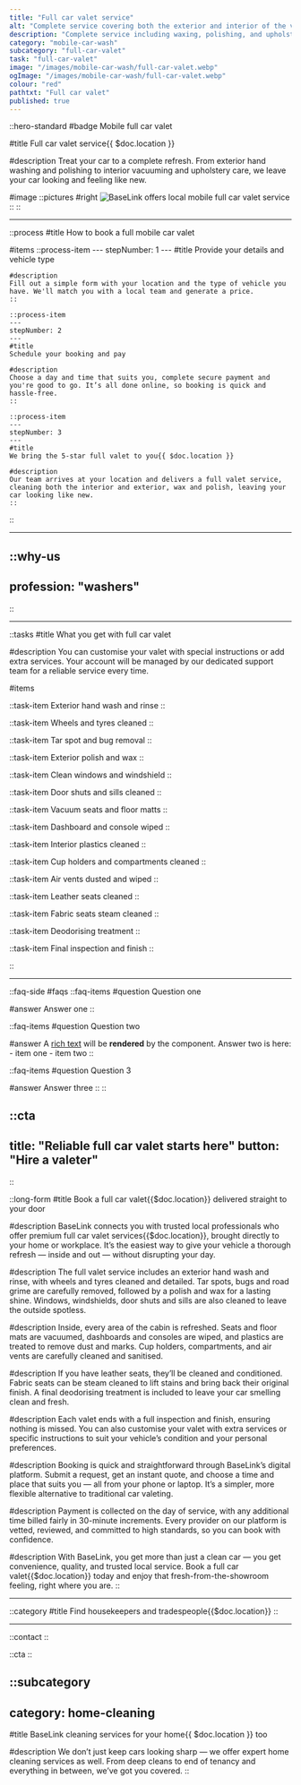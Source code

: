 ```yaml
---
title: "Full car valet service"
alt: "Complete service covering both the exterior and interior of the vehicle, including waxing, polishing, and upholstery cleaning"
description: "Complete service including waxing, polishing, and upholstery cleaning"
category: "mobile-car-wash"
subcategory: "full-car-valet"
task: "full-car-valet"
image: "/images/mobile-car-wash/full-car-valet.webp"
ogImage: "/images/mobile-car-wash/full-car-valet.webp"
colour: "red"
pathtxt: "Full car valet"
published: true
---
```


::hero-standard
#badge
Mobile full car valet

#title
Full car valet service{{ $doc.location }}

#description
Treat your car to a complete refresh. From exterior hand washing and polishing to interior vacuuming and upholstery care, we leave your car looking and feeling like new.

#image
    ::pictures
    #right
    ![BaseLink offers local mobile full car valet service](/images/mobile-car-wash/full-car-valet.webp)
    ::
::

---

::process
#title
How to book a full mobile car valet

#items
    ::process-item
    ---
    stepNumber: 1
    ---
    #title
    Provide your details and vehicle type

    #description
    Fill out a simple form with your location and the type of vehicle you have. We'll match you with a local team and generate a price.
    ::
    
    ::process-item
    ---
    stepNumber: 2
    ---
    #title
    Schedule your booking and pay

    #description
    Choose a day and time that suits you, complete secure payment and you're good to go. It’s all done online, so booking is quick and hassle-free.
    ::

    ::process-item
    ---
    stepNumber: 3
    ---
    #title
    We bring the 5-star full valet to you{{ $doc.location }}

    #description
    Our team arrives at your location and delivers a full valet service, cleaning both the interior and exterior, wax and polish, leaving your car looking like new.
    ::
::

---

::why-us
---
profession: "washers"
---
::

---

::tasks
#title
What you get with full car valet

#description
You can customise your valet with special instructions or add extra services. Your account will be managed by our dedicated support team for a reliable service every time.

#items
    
  ::task-item
  Exterior hand wash and rinse
  ::
  
  ::task-item
  Wheels and tyres cleaned
  ::
  
  ::task-item
  Tar spot and bug removal
  ::
  
  ::task-item
  Exterior polish and wax
  ::
  
  ::task-item
  Clean windows and windshield
  ::

  ::task-item
  Door shuts and sills cleaned
  ::
  
  ::task-item
  Vacuum seats and floor matts
  ::

  ::task-item
  Dashboard and console wiped
  ::

  ::task-item
  Interior plastics cleaned
  ::

  ::task-item
  Cup holders and compartments cleaned
  ::

  ::task-item
  Air vents dusted and wiped
  ::

  ::task-item
  Leather seats cleaned
  ::

  ::task-item
  Fabric seats steam cleaned
  ::

  ::task-item
  Deodorising treatment
  ::

  ::task-item
  Final inspection and finish
  ::

::

---

::faq-side
#faqs
  ::faq-items
  #question
  Question one

  #answer
  Answer one
  ::

  ::faq-items
  #question
  Question two

  #answer
  A [rich text](/services/commercial-cleaning) will be **rendered** by the component.
  Answer two is here:
    - item one
    - item two
  ::

  ::faq-items
  #question
  Question 3

  #answer
  Answer three
  ::
::

::cta
---
title: "Reliable full car valet starts here"
button: "Hire a valeter"
---
::

::long-form
#title
Book a full car valet{{$doc.location}} delivered straight to your door

#description
BaseLink connects you with trusted local professionals who offer premium full car valet services{{$doc.location}}, brought directly to your home or workplace. It’s the easiest way to give your vehicle a thorough refresh — inside and out — without disrupting your day.

#description
The full valet service includes an exterior hand wash and rinse, with wheels and tyres cleaned and detailed. Tar spots, bugs and road grime are carefully removed, followed by a polish and wax for a lasting shine. Windows, windshields, door shuts and sills are also cleaned to leave the outside spotless.

#description
Inside, every area of the cabin is refreshed. Seats and floor mats are vacuumed, dashboards and consoles are wiped, and plastics are treated to remove dust and marks. Cup holders, compartments, and air vents are carefully cleaned and sanitised.

#description
If you have leather seats, they’ll be cleaned and conditioned. Fabric seats can be steam cleaned to lift stains and bring back their original finish. A final deodorising treatment is included to leave your car smelling clean and fresh.

#description
Each valet ends with a full inspection and finish, ensuring nothing is missed. You can also customise your valet with extra services or specific instructions to suit your vehicle’s condition and your personal preferences.

#description
Booking is quick and straightforward through BaseLink’s digital platform. Submit a request, get an instant quote, and choose a time and place that suits you — all from your phone or laptop. It’s a simpler, more flexible alternative to traditional car valeting.

#description
Payment is collected on the day of service, with any additional time billed fairly in 30-minute increments. Every provider on our platform is vetted, reviewed, and committed to high standards, so you can book with confidence.

#description
With BaseLink, you get more than just a clean car — you get convenience, quality, and trusted local service. Book a full car valet{{$doc.location}} today and enjoy that fresh-from-the-showroom feeling, right where you are.
::

---

::category
#title
Find housekeepers and tradespeople{{$doc.location}}
::

---

::contact
::

::cta
::

::subcategory
---
category: home-cleaning
---
#title
BaseLink cleaning services for your home{{ $doc.location }} too

#description
We don’t just keep cars looking sharp — we offer expert home cleaning services as well. From deep cleans to end of tenancy and everything in between, we’ve got you covered.
::